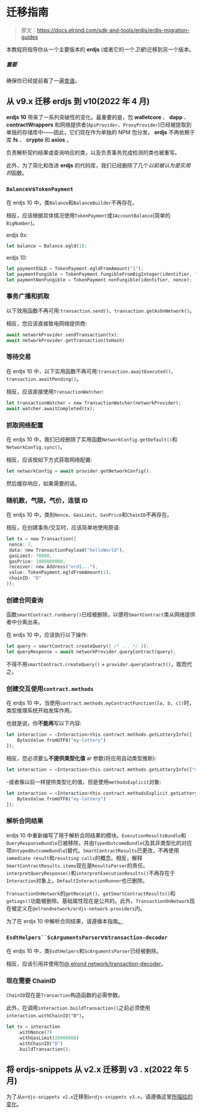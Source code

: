# 迁移指南

> 原文：<https://docs.elrond.com/sdk-and-tools/erdjs/erdjs-migration-guides>

 本教程将指导你从一个主要版本的 **erdjs** (或者它的一个*卫星*)迁移到另一个版本。

##### 重要

确保你已经提前看了一遍[食谱](/sdk-and-tools/erdjs/erdjs-cookbook)。

## 从 v9.x 迁移 **erdjs** 到 v10(2022 年 4 月)

**erdjs 10** 带来了一系列突破性的变化。最重要的是，包 **walletcore** 、 **dapp** 、 **contractWrappers** 和网络提供者(`ApiProvider`、`ProxyProvider`)已经被提取到单独的存储库中——因此，它们现在作为单独的 NPM 包分发。 **erdjs** 不再依赖于库 **fs** 、 **crypto** 和 **axios** 。

负责解析契约结果或查询响应的类，以及负责事务完成检测的类也被重写。

此外，为了简化和改进 **erdjs** 的代码库，我们已经删除了几个*以前被认为是实用的*函数。

### `Balance`vs`TokenPayment`

在 erdjs 10 中，类`Balance`和`BalanceBuilder`不再存在。

相反，应该根据具体情况使用`TokenPayment`或`IAccountBalance`(简单的`BigNumber`)。

erdjs 9x:

```rust
let balance = Balance.egld(1); 
```

erdjs 10:

```rust
let paymentEGLD = TokenPayment.egldFromAmount("1");
let paymentFungible = TokenPayment.fungibleFromBigInteger(identifier, "1000000", numDecimals);
let paymentNonFungible = TokenPayment.nonFungible(identifier, nonce); 
```

### 事务广播和抓取

以下效用函数不再可用:`transaction.send()`、`transaction.getAsOnNetwork()`。

相反，您应该直接致电网络提供商:

```rust
await networkProvider.sendTransaction(tx);
await networkProvider.getTransaction(txHash) 
```

### 等待交易

在 erdjs 10 中，以下实用函数不再可用:`transaction.awaitExecuted()`、`transaction.awaitPending()`。

相反，应该直接使用`TransactionWatcher`:

```rust
let transactionWatcher = new TransactionWatcher(networkProvider);
await watcher.awaitCompleted(tx); 
```

### 抓取网络配置

在 erdjs 10 中，我们已经删除了实用函数`NetworkConfig.getDefault()`和`NetworkConfig.sync()`。

相反，应该按如下方式获取网络配置:

```rust
let networkConfig = await provider.getNetworkConfig(); 
```

然后缓存响应，如果需要的话。

### 随机数，气限，气价，连锁 ID

在 erdjs 10 中，类别`Nonce`、`GasLimit`、`GasPrice`和`ChainID`不再存在。

相反，在创建事务/交互时，应该简单地使用原语:

```rust
let tx = new Transaction({
 nonce: 7,
 data: new TransactionPayload("helloWorld"),
 gasLimit: 70000,
 gasPrice: 1000000000,
 receiver: new Address("erd1..."),
 value: TokenPayment.egldFromAmount(1),
 chainID: "D"
}); 
```

### 创建合同查询

函数`smartContract.runQuery()`已经被删除，以便将`SmartContract`类从网络提供者中分离出来。

在 erdjs 10 中，应该执行以下操作:

```rust
let query = smartContract.createQuery({ /* ... */ });
let queryResponse = await networkProvider.queryContract(query); 
```

不得不用`smartContract.createQuery()` + `provider.queryContract()`，取而代之。

### 创建交互使用`contract.methods`

在 erdjs 10 中，当使用`contract.methods.myContractFunction([a, b, c])`时，类型推理系统开始发挥作用。

也就是说，你**不能再**写以下内容:

```rust
let interaction = <Interaction>this.contract.methods.getLotteryInfo([
    BytesValue.fromUTF8("my-lottery")
]); 
```

相反，您必须要么**不提供类型化值** ar 参数(将应用自动类型推断):

```rust
let interaction = <Interaction>this.contract.methods.getLotteryInfo(["my-lottery")]); 
```

-或者像以前一样提供类型化的值，但是使用`methodsExplicit`对象:

```rust
let interaction = <Interaction>this.contract.methodsExplicit.getLotteryInfo([
    BytesValue.fromUTF8("my-lottery")
]); 
```

### 解析合同结果

erdjs 10 中重新编写了用于解析合同结果的模块。`ExecutionResultsBundle`和`QueryResponseBundle`已被移除，并由`TypedOutcomeBundle`(及其非类型化的对应项`UntypedOutcomeBundle`)替代。`SmartContractResults`已更改，不再使用`immediate result`和`resulting calls`的概念。相反，解释`SmartContractResults.items`现在是`ResultsParser`的责任。`interpretQueryResponse()`和`interpretExecutionResults()`不再存在于`Interaction`对象上。`DefaultInteractionRunner`也已删除。

`TransactionOnNetwork`的`getReceipt()`、`getSmartContractResults()`和`getLogs()`功能被删除。基础属性现在是公共的。此外，`TransactionOnNetwork`现在被定义在`@elrondnetwork/erdjs-network-providers`内。

为了在 erdjs 10 中解析合同结果，请遵循本指南[。](/sdk-and-tools/erdjs/erdjs-cookbook#parsing-contract-results)

### `EsdtHelpers``ScArgumentsParser`vs`transaction-decoder`

在 erdjs 10 中，类`EsdtHelpers`和`ScArgumentsParser`已经被删除。

相反，应该引用并使用包[@ elrond network/transaction-decoder](https://www.npmjs.com/package/@elrondnetwork/transaction-decoder)。

### 现在需要 ChainID

`ChainID`现在是`Transaction`构造函数的必需参数。

此外，在调用`interaction.buildTransaction()`之前必须使用`interaction.withChainID("D")`。

```rust
let tx = interaction
    .withNonce(7)
    .withGasLimit(20000000)
    .withChainID("D")
    .buildTransaction(); 
```

## 将 **erdjs-snippets** 从 v2.x 迁移到 v3 . x(2022 年 5 月)

为了从`erdjs-snippets v2.x`迁移到`erdjs-snippets v3.x`，请遵循这里[所描绘的变化](https://github.com/ElrondNetwork/elrond-wasm-rs/pull/712)。